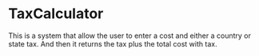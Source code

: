 # TaxCalculator
 This is a system that allow   the user to enter a cost and either a country or state tax. And then it returns the tax plus the total cost with tax.
